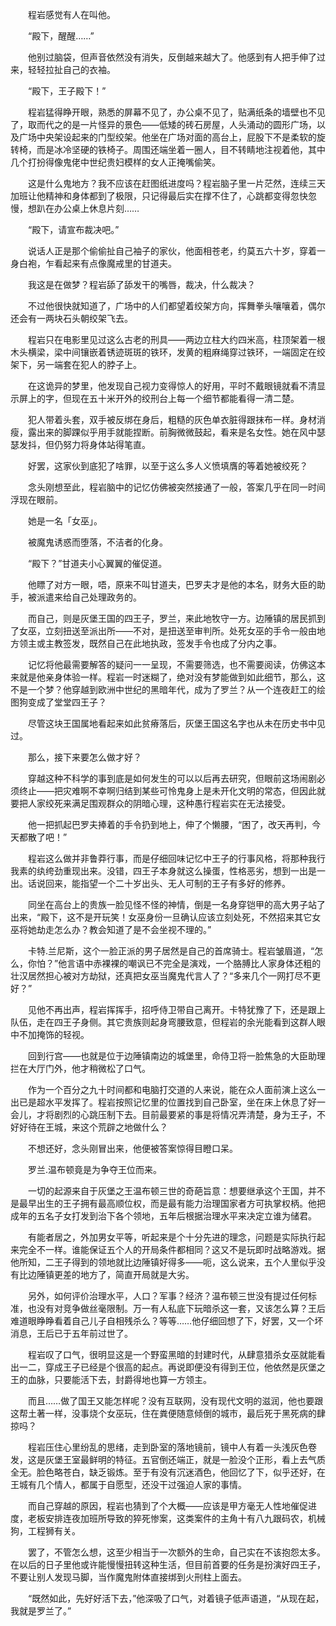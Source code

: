 　　程岩感觉有人在叫他。

　　“殿下，醒醒……”

　　他别过脑袋，但声音依然没有消失，反倒越来越大了。他感到有人把手伸了过来，轻轻拉扯自己的衣袖。

　　“殿下，王子殿下！”

　　程岩猛得睁开眼，熟悉的屏幕不见了，办公桌不见了，贴满纸条的墙壁也不见了，取而代之的是一片怪异的景色——低矮的砖石房屋，人头涌动的圆形广场，以及广场中央架设起来的门型绞架。他坐在广场对面的高台上，屁股下不是柔软的旋转椅，而是冰冷坚硬的铁椅子。周围还端坐着一圈人，目不转睛地注视着他，其中几个打扮得像鬼佬中世纪贵妇模样的女人正掩嘴偷笑。

　　这是什么鬼地方？我不应该在赶图纸进度吗？程岩脑子里一片茫然，连续三天加班让他精神和身体都到了极限，只记得最后实在撑不住了，心跳都变得忽快忽慢，想趴在办公桌上休息片刻……

　　“殿下，请宣布裁决吧。”

　　说话人正是那个偷偷扯自己袖子的家伙，他面相苍老，约莫五六十岁，穿着一身白袍，乍看起来有点像魔戒里的甘道夫。

　　我这是在做梦？程岩舔了舔发干的嘴唇，裁决，什么裁决？

　　不过他很快就知道了，广场中的人们都望着绞架方向，挥舞拳头嚷嚷着，偶尔还会有一两块石头朝绞架飞去。

　　程岩只在电影里见过这么古老的刑具——两边立柱大约四米高，柱顶架着一根木头横梁，梁中间镶嵌着锈迹斑斑的铁环，发黄的粗麻绳穿过铁环，一端固定在绞架下，另一端套在犯人的脖子上。

　　在这诡异的梦里，他发现自己视力变得惊人的好用，平时不戴眼镜就看不清显示屏上的字，但现在五十米开外的绞刑台上每一个细节都能看得一清二楚。

　　犯人带着头套，双手被反绑在身后，粗糙的灰色单衣脏得跟抹布一样。身材消瘦，露出来的脚踝似乎用手就能捏断。前胸微微鼓起，看来是名女性。她在风中瑟瑟发抖，但仍努力将身体站得笔直。

　　好罢，这家伙到底犯了啥罪，以至于这么多人义愤填膺的等着她被绞死？

　　念头刚想至此，程岩脑中的记忆仿佛被突然接通了一般，答案几乎在同一时间浮现在眼前。

　　她是一名「女巫」。

　　被魔鬼诱惑而堕落，不洁者的化身。

　　“殿下？”甘道夫小心翼翼的催促道。

　　他瞟了对方一眼，唔，原来不叫甘道夫，巴罗夫才是他的本名，财务大臣的助手，被派遣来给自己处理政务的。

　　而自己，则是灰堡王国的四王子，罗兰，来此地牧守一方。边陲镇的居民抓到了女巫，立刻扭送至派出所——不对，是扭送至审判所。处死女巫的手令一般由地方领主或主教签发，既然自己在此地执政，签发手令也成了分内之事。

　　记忆将他最需要解答的疑问一一呈现，不需要筛选，也不需要阅读，仿佛这本来就是他亲身体验一样。程岩一时迷糊了，绝对没有梦能做到如此细节，那么，这不是一个梦？他穿越到欧洲中世纪的黑暗年代，成为了罗兰？从一个连夜赶工的绘图狗变成了堂堂四王子？

　　尽管这块王国属地看起来如此贫瘠落后，灰堡王国这名字也从未在历史书中见过。

　　那么，接下来要怎么做才好？

　　穿越这种不科学的事到底是如何发生的可以以后再去研究，但眼前这场闹剧必须终止——把灾难啊不幸啊归结到某些可怜鬼身上是未开化文明的常态，但因此就要把人家绞死来满足围观群众的阴暗心理，这种愚行程岩实在无法接受。

　　他一把抓起巴罗夫捧着的手令扔到地上，伸了个懒腰，“困了，改天再判，今天都散了吧！”

　　程岩这么做并非鲁莽行事，而是仔细回味记忆中王子的行事风格，将那种我行我素的纨绔劲重现出来。没错，四王子本身就这么操蛋，性格恶劣，想到一出是一出。话说回来，能指望一个二十岁出头、无人可制的王子有多好的修养。

　　同坐在高台上的贵族一脸见怪不怪的神情，倒是一名身穿铠甲的高大男子站了出来，“殿下，这不是开玩笑！女巫身份一旦确认应该立刻处死，不然招来其它女巫将她劫走怎么办？教会知道了是不会坐视不理的。”

　　卡特.兰尼斯，这个一脸正派的男子居然是自己的首席骑士。程岩皱眉道，“怎么，你怕？”他言语中赤裸裸的嘲讽已不完全是演戏，一个胳膊比人家身体还粗的壮汉居然担心被对方劫狱，还真把女巫当魔鬼代言人了？“多来几个一网打尽不更好？”

　　见他不再出声，程岩挥挥手，招呼侍卫带自己离开。卡特犹豫了下，还是跟上队伍，走在四王子身侧。其它贵族则起身弯腰致意，但程岩的余光能看到这群人眼中不加掩饰的轻视。

　　回到行宫——也就是位于边陲镇南边的城堡里，命侍卫将一脸焦急的大臣助理拦在大厅门外，他才稍微松了口气。

　　作为一个百分之九十时间都和电脑打交道的人来说，能在众人面前演上这么一出已是超水平发挥了。程岩按照记忆里的位置找到自己卧室，坐在床上休息了好一会儿，才将剧烈的心跳压制下去。目前最要紧的事是将情况弄清楚，身为王子，不好好待在王城，来这个荒辟之地做什么？

　　不想还好，念头刚冒出来，他便被答案惊得目瞪口呆。

　　罗兰.温布顿竟是为争夺王位而来。

　　一切的起源来自于灰堡之王温布顿三世的奇葩旨意：想要继承这个王国，并不是最早出生的王子拥有最高顺位权，而是最有能力治理国家者方可执掌权柄。他把成年的五名子女打发到治下各个领地，五年后根据治理水平来决定立谁为储君。

　　有能者居之，外加男女平等，听起来是个十分先进的理念，问题是实际执行起来完全不一样。谁能保证五个人的开局条件都相同？这又不是玩即时战略游戏。据他所知，二王子得到的领地就比边陲镇好得多——呃，这么说来，五个人里似乎没有比边陲镇更差的地方了，简直开局就是大劣。

　　另外，如何评价治理水平，人口？军事？经济？温布顿三世没有提过任何标准，也没有对竞争做丝毫限制。万一有人私底下玩暗杀这一套，又该怎么算？王后难道眼睁睁看着自己儿子自相残杀么？等等……他仔细回想了下，好罢，又一个坏消息，王后已于五年前过世了。

　　程岩叹了口气，很明显这是一个野蛮黑暗的封建时代，从肆意猎杀女巫就能看出一二，穿成王子已经是个很高的起点。再说即便没有得到王位，他依然是灰堡之王的血脉，只要能活下去，封爵得地也算一方领主。

　　而且……做了国王又能怎样呢？没有互联网，没有现代文明的滋润，他也要跟这帮土著一样，没事烧个女巫玩，住在粪便随意倾倒的城市，最后死于黑死病的肆掠吗？

　　程岩压住心里纷乱的思绪，走到卧室的落地镜前，镜中人有着一头浅灰色卷发，这是灰堡王室最鲜明的特征。五官倒还端正，就是一脸没个正形，看上去气质全无。脸色略苍白，缺乏锻炼。至于有没有沉迷酒色，他回忆了下，似乎还好，在王城有几个情人，都属于自愿型，还没干过强迫人家的事情。

　　而自己穿越的原因，程岩也猜到了个大概——应该是甲方毫无人性地催促进度，老板安排连夜加班所导致的猝死惨案，这类案件的主角十有八九跟码农，机械狗，工程狮有关。

　　罢了，不管怎么想，这至少相当于一次额外的生命，自己实在不该抱怨太多。在以后的日子里他或许能慢慢扭转这种生活，但目前首要的任务是扮演好四王子，不要让别人发现马脚，当作魔鬼附体直接绑到火刑柱上面去。

　　“既然如此，先好好活下去，”他深吸了口气，对着镜子低声语道，“从现在起，我就是罗兰了。”

